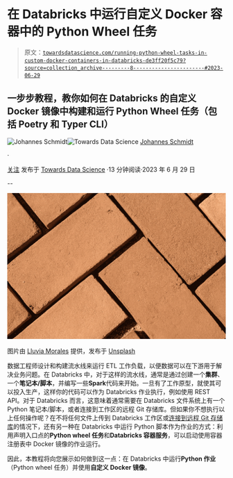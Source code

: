 # 在 Databricks 中运行自定义 Docker 容器中的 Python Wheel 任务

> 原文：[`towardsdatascience.com/running-python-wheel-tasks-in-custom-docker-containers-in-databricks-de3ff20f5c79?source=collection_archive---------8-----------------------#2023-06-29`](https://towardsdatascience.com/running-python-wheel-tasks-in-custom-docker-containers-in-databricks-de3ff20f5c79?source=collection_archive---------8-----------------------#2023-06-29)

## 一步步教程，教你如何在 Databricks 的自定义 Docker 镜像中构建和运行 Python Wheel 任务（包括 Poetry 和 Typer CLI）

[](https://johschmidt42.medium.com/?source=post_page-----de3ff20f5c79--------------------------------)![Johannes Schmidt](https://johschmidt42.medium.com/?source=post_page-----de3ff20f5c79--------------------------------)[](https://towardsdatascience.com/?source=post_page-----de3ff20f5c79--------------------------------)![Towards Data Science](https://towardsdatascience.com/?source=post_page-----de3ff20f5c79--------------------------------) [Johannes Schmidt](https://johschmidt42.medium.com/?source=post_page-----de3ff20f5c79--------------------------------)

·

[关注](https://medium.com/m/signin?actionUrl=https%3A%2F%2Fmedium.com%2F_%2Fsubscribe%2Fuser%2Fb5022ff2e428&operation=register&redirect=https%3A%2F%2Ftowardsdatascience.com%2Frunning-python-wheel-tasks-in-custom-docker-containers-in-databricks-de3ff20f5c79&user=Johannes+Schmidt&userId=b5022ff2e428&source=post_page-b5022ff2e428----de3ff20f5c79---------------------post_header-----------) 发布于 [Towards Data Science](https://towardsdatascience.com/?source=post_page-----de3ff20f5c79--------------------------------) ·13 分钟阅读·2023 年 6 月 29 日

--

[](https://medium.com/m/signin?actionUrl=https%3A%2F%2Fmedium.com%2F_%2Fbookmark%2Fp%2Fde3ff20f5c79&operation=register&redirect=https%3A%2F%2Ftowardsdatascience.com%2Frunning-python-wheel-tasks-in-custom-docker-containers-in-databricks-de3ff20f5c79&source=-----de3ff20f5c79---------------------bookmark_footer-----------)![](img/fb9e8f76720dd5326d06b7b8b62a10ad.png)

图片由 [Lluvia Morales](https://unsplash.com/@hi_lluvia?utm_source=medium&utm_medium=referral) 提供，发布于 [Unsplash](https://unsplash.com/?utm_source=medium&utm_medium=referral)

数据工程师设计和构建流水线来运行 ETL 工作负载，以便数据可以在下游用于解决业务问题。在 Databricks 中，对于这样的流水线，通常是通过创建一个**集群**、一个**笔记本/脚本**，并编写一些**Spark**代码来开始。一旦有了工作原型，就使其可以投入生产，这样你的代码可以作为 Databricks 作业执行，例如使用 REST API。对于 Databricks 而言，这意味着通常需要在 Databricks 文件系统上有一个 Python 笔记本/脚本，或者连接到工作区的远程 Git 存储库。但如果你不想执行以上任何操作呢？在不将任何文件上传到 Databricks 工作区或[连接到远程 Git 存储库](https://docs.databricks.com/repos/index.html)的情况下，还有另一种在 Databricks 中运行 Python 脚本作为作业的方式：利用声明入口点的**Python wheel 任务**和**Databricks 容器服务**，可以启动使用容器注册表中 Docker 镜像的作业运行。

因此，本教程将向您展示如何做到这一点：在 Databricks 中运行**Python 作业**（Python wheel 任务）并使用**自定义 Docker 镜像**。
